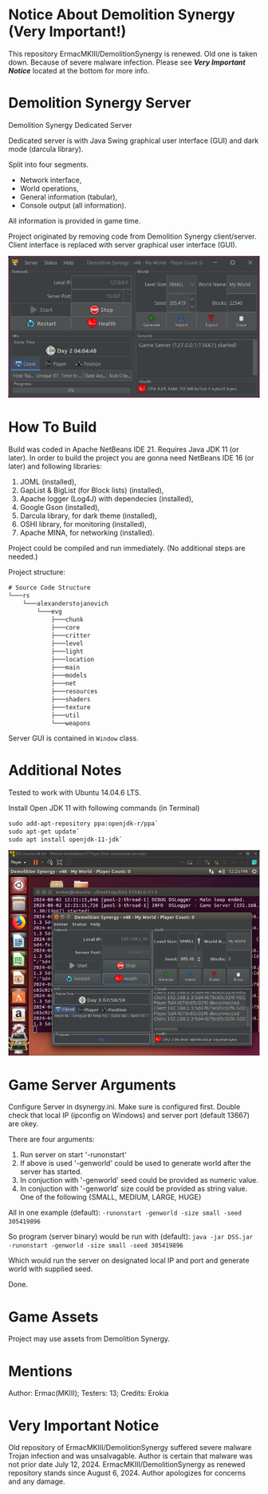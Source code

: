 # Notice About Demolition Synergy (Very Important!)

This repository ErmacMKIII/DemolitionSynergy is renewed.
Old one is taken down. Because of severe malware infection.
Please see ***Very Important Notice*** located at the bottom for more info.

# Demolition Synergy Server
Demolition Synergy Dedicated Server

Dedicated server is with Java Swing graphical user interface (GUI) 
and dark mode (darcula library).

Split into four segments.
- Network interface,
- World operations,
- General information (tabular),
- Console output (all information).

All information is provided in game time.

Project originated by removing code from Demolition Synergy client/server.
Client interface is replaced with server graphical user interface (GUI).

![Alt text](/misc/Screenshot.png?raw=true "Demolition Synergy Server")

# How To Build
Build was coded in Apache NetBeans IDE 21. Requires Java JDK 11 (or later).
In order to build the project you are gonna need NetBeans IDE 16 (or later) and following libraries:
1. JOML (installed),
2. GapList & BigList (for Block lists) (installed),
3. Apache logger (Log4J) with dependecies (installed),
4. Google Gson (installed),
5. Darcula library, for dark theme (installed),
6. OSHI library, for monitoring (installed),
7. Apache MINA, for networking (installed).

Project could be compiled and run immediately.
(No additional steps are needed.)

Project structure:
```
# Source Code Structure
└───rs
    └───alexanderstojanovich
        └───evg
            ├───chunk
            ├───core
            ├───critter
            ├───level
            ├───light
            ├───location
            ├───main
            ├───models
            ├───net
            ├───resources
            ├───shaders
            ├───texture
            ├───util
            └───weapons			
```
Server GUI is contained in `Window` class.

# Additional Notes

Tested to work with Ubuntu 14.04.6 LTS.

Install Open JDK 11 with following commands (in Terminal)
```
sudo add-apt-repository ppa:openjdk-r/ppa`
sudo apt-get update`
sudo apt install openjdk-11-jdk`
```
![Alt text](/misc/Screenshot2.png?raw=true "DSS Ubuntu 14.04 LTS")

# Game Server Arguments 

Configure Server in dsynergy.ini.
Make sure is configured first.
Double check that local IP (ipconfig on Windows) and server port (default 13667)
are okey.

There are four arguments:
1) Run server on start '-runonstart'
2) If above is used '-genworld' could be used to generate world after the server has started.
3) In conjuction with '-genworld' seed could be provided as numeric value.
4) In conjuction with '-genworld' size could be provided as string value. One of the following {SMALL, MEDIUM, LARGE, HUGE}
	
All in one example (default):
`-runonstart -genworld -size small -seed 305419896`

So program (server binary) would be run with (default):
`java -jar DSS.jar -runonstart -genworld -size small -seed 305419896`

Which would run the server on designated local IP and port and
generate world with supplied seed.

Done.

# Game Assets
Project may use assets from Demolition Synergy.

# Mentions
Author: Ermac(MKIII); 
Testers: 13;
Credits: Erokia

# Very Important Notice
Old repository of ErmacMKIII/DemolitionSynergy suffered severe malware Trojan infection and was unsalvagable.
Author is certain that malware was not prior date July 12, 2024.
ErmacMKIII/DemolitionSynergy as renewed repository stands since August 6, 2024.
Author apologizes for concerns and any damage.
